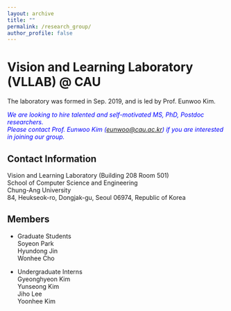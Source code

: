 ```yaml
---
layout: archive
title: ""
permalink: /research_group/
author_profile: false
---
```


Vision and Learning Laboratory (VLLAB) @ CAU
==
The laboratory was formed in Sep. 2019, and is led by Prof. Eunwoo Kim.  

*<font color="blue">We are looking to hire talented and self-motivated MS, PhD, Postdoc researchers.</font>*      
*<font color="blue">Please contact Prof. Eunwoo Kim (eunwoo@cau.ac.kr) if you are interested in joining our group.</font>*

## Contact Information
Vision and Learning Laboratory (Building 208 Room 501)  
School of Computer Science and Engineering   
Chung-Ang University  
84, Heukseok-ro, Dongjak-gu, Seoul 06974, Republic of Korea

## Members
- Graduate Students  
  Soyeon Park   
  Hyundong Jin      
  Wonhee Cho        
  
- Undergraduate Interns  
  Gyeonghyeon Kim   
  Yunseong Kim   
  Jiho Lee   
  Yoonhee Kim   
